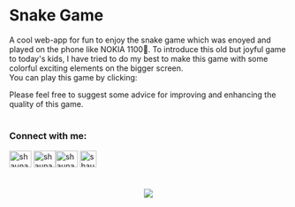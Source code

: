 <h1>Snake Game</h1>

A cool web-app for fun to enjoy the snake game which was enoyed and played on the phone like NOKIA 1100📱. To introduce this old but joyful game to today's kids, I have tried to do my best to make this game with some colorful exciting elements on the bigger screen.    
You can play this game by clicking:


Please feel free to suggest some advice for improving and enhancing the quality of this game.

<h1></h1>
<h3 align="left">Connect with me:</h3>
<a href="https://twitter.com/shaunak0806" target="blank"><img align="center" src="https://raw.githubusercontent.com/rahuldkjain/github-profile-readme-generator/master/src/images/icons/Social/twitter.svg" alt="shaunak0806" height="30" width="40" /></a>
<a href="https://stackoverflow.com/users/shaunak guchhait" target="blank"><img align="center" src="https://raw.githubusercontent.com/rahuldkjain/github-profile-readme-generator/master/src/images/icons/Social/stack-overflow.svg" alt="shaunak guchhait" height="30" width="40" /></a><a href="https://instagram.com/shaunak.08s" target="blank"><img align="center" src="https://raw.githubusercontent.com/rahuldkjain/github-profile-readme-generator/master/src/images/icons/Social/instagram.svg" alt="shaunak.08s" height="30" width="40" /></a>
<a href="https://github.com/Shaunak0806" target="blank"><img align="center" src="https://github.githubassets.com/images/modules/logos_page/GitHub-Mark.png" alt="shaunak0806" height="30" width="30" /></a>
</p>

<h1></h1>
<p align="center">
    <img src="https://img.shields.io/badge/THANKS%20FOR-VISITING%20❤%EF%B8%8F-informational?style=for-the-badge&logo=github"/>
</p>
